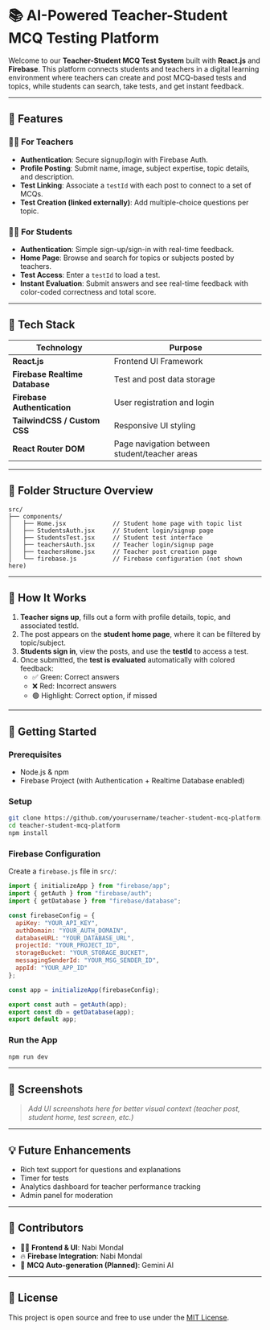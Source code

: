 # 📚 AI-Powered Teacher-Student MCQ Testing Platform

Welcome to our **Teacher-Student MCQ Test System** built with **React.js** and **Firebase**. This platform connects students and teachers in a digital learning environment where teachers can create and post MCQ-based tests and topics, while students can search, take tests, and get instant feedback.

---

## 🌟 Features

### 👩‍🏫 For Teachers
- **Authentication**: Secure signup/login with Firebase Auth.
- **Profile Posting**: Submit name, image, subject expertise, topic details, and description.
- **Test Linking**: Associate a `testId` with each post to connect to a set of MCQs.
- **Test Creation (linked externally)**: Add multiple-choice questions per topic.

### 👨‍🎓 For Students
- **Authentication**: Simple sign-up/sign-in with real-time feedback.
- **Home Page**: Browse and search for topics or subjects posted by teachers.
- **Test Access**: Enter a `testId` to load a test.
- **Instant Evaluation**: Submit answers and see real-time feedback with color-coded correctness and total score.

---

## 🔧 Tech Stack

| Technology | Purpose |
|------------|---------|
| **React.js** | Frontend UI Framework |
| **Firebase Realtime Database** | Test and post data storage |
| **Firebase Authentication** | User registration and login |
| **TailwindCSS / Custom CSS** | Responsive UI styling |
| **React Router DOM** | Page navigation between student/teacher areas |

---

## 📂 Folder Structure Overview

```plaintext
src/
├── components/
│   ├── Home.jsx             // Student home page with topic list
│   ├── StudentsAuth.jsx     // Student login/signup page
│   ├── StudentsTest.jsx     // Student test interface
│   ├── teachersAuth.jsx     // Teacher login/signup page
│   ├── teachersHome.jsx     // Teacher post creation page
│   └── firebase.js          // Firebase configuration (not shown here)
```

---

## 🧠 How It Works

1. **Teacher signs up**, fills out a form with profile details, topic, and associated testId.
2. The post appears on the **student home page**, where it can be filtered by topic/subject.
3. **Students sign in**, view the posts, and use the **testId** to access a test.
4. Once submitted, the **test is evaluated** automatically with colored feedback:
   - ✅ Green: Correct answers
   - ❌ Red: Incorrect answers
   - 🟢 Highlight: Correct option, if missed

---

## 🚀 Getting Started

### Prerequisites
- Node.js & npm
- Firebase Project (with Authentication + Realtime Database enabled)

### Setup

```bash
git clone https://github.com/yourusername/teacher-student-mcq-platform.git
cd teacher-student-mcq-platform
npm install
```

### Firebase Configuration

Create a `firebase.js` file in `src/`:

```js
import { initializeApp } from "firebase/app";
import { getAuth } from "firebase/auth";
import { getDatabase } from "firebase/database";

const firebaseConfig = {
  apiKey: "YOUR_API_KEY",
  authDomain: "YOUR_AUTH_DOMAIN",
  databaseURL: "YOUR_DATABASE_URL",
  projectId: "YOUR_PROJECT_ID",
  storageBucket: "YOUR_STORAGE_BUCKET",
  messagingSenderId: "YOUR_MSG_SENDER_ID",
  appId: "YOUR_APP_ID"
};

const app = initializeApp(firebaseConfig);

export const auth = getAuth(app);
export const db = getDatabase(app);
export default app;
```

### Run the App

```bash
npm run dev
```

---

## 📸 Screenshots

> _Add UI screenshots here for better visual context (teacher post, student home, test screen, etc.)_

---

## 💡 Future Enhancements

- Rich text support for questions and explanations
- Timer for tests
- Analytics dashboard for teacher performance tracking
- Admin panel for moderation

---

## 🤝 Contributors

- 👨‍💻 **Frontend & UI**: Nabi Mondal
- 🔥 **Firebase Integration**: Nabi Mondal
- 🤖 **MCQ Auto-generation (Planned)**: Gemini AI

---

## 📄 License

This project is open source and free to use under the [MIT License](LICENSE).
